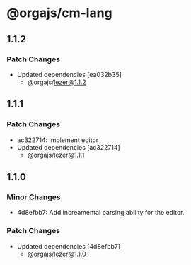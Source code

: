 # @orgajs/cm-lang

## 1.1.2

### Patch Changes

- Updated dependencies [ea032b35]
  - @orgajs/lezer@1.1.2

## 1.1.1

### Patch Changes

- ac322714: implement editor
- Updated dependencies [ac322714]
  - @orgajs/lezer@1.1.1

## 1.1.0

### Minor Changes

- 4d8efbb7: Add increamental parsing ability for the editor.

### Patch Changes

- Updated dependencies [4d8efbb7]
  - @orgajs/lezer@1.1.0
